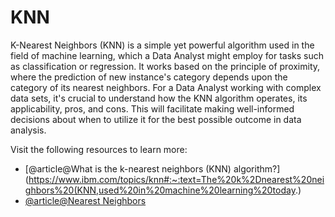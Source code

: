 # KNN 

K-Nearest Neighbors (KNN) is a simple yet powerful algorithm used in the field of machine learning, which a Data Analyst might employ for tasks such as classification or regression. It works based on the principle of proximity, where the prediction of new instance's category depends upon the category of its nearest neighbors. For a Data Analyst working with complex data sets, it's crucial to understand how the KNN algorithm operates, its applicability, pros, and cons. This will facilitate making well-informed decisions about when to utilize it for the best possible outcome in data analysis.

Visit the following resources to learn more:

- [@article@What is the k-nearest neighbors (KNN) algorithm?](https://www.ibm.com/topics/knn#:~:text=The%20k%2Dnearest%20neighbors%20(KNN,used%20in%20machine%20learning%20today.)
- [@article@Nearest Neighbors](https://scikit-learn.org/stable/modules/neighbors.html)